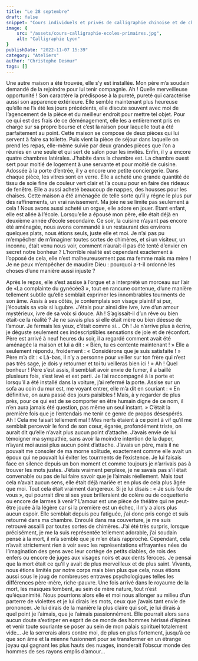 ```yaml
---
title: "Le 28 septembre"
draft: false
snippet: "Cours individuels et privés de calligraphie chinoise et de chinois."
image: {
    src: "/assets/cours-calligraphie-ecoles-primaires.jpg",
    alt: "Calligraphie Lyon"
}
publishDate: "2022-11-07 15:39"
category: "Ateliers"
author: "Christophe Desmur"
tags: []
---
```


Une autre maison a été trouvée, elle s’y est installée. Mon père m’a soudain demandé de la rejoindre pour lui tenir compagnie. Ah ! Quelle merveilleuse opportunité ! Son caractère la prédispose à la pureté, pureté qui caractérise aussi son apparence extérieure. Elle semble maintenant plus heureuse qu’elle ne l’a été les jours précédents, elle discute souvent avec moi de l’agencement de la pièce et du meilleur endroit pour mettre tel objet. Pour ce qui est des frais de ce déménagement, elle les a entièrement pris en charge sur sa propre bourse et c’est la raison pour laquelle tout a été parfaitement au point. Cette maison se compose de deux pièces qui lui servent à faire sa toilette. Puis vient la pièce de séjour dans laquelle on prend les repas, elle-même suivie par deux grandes pièces que l’on a réunies en une seule et qui sert de salon pour les invités. Enfin, il y a encore quatre chambres latérales. J’habite dans la chambre est. La chambre ouest sert pour moitié de logement à une servante et pour moitié de cuisine. Adossée à la porte d’entrée, il y a encore une petite conciergerie. Dans chaque pièce, les vitres sont en verre. Elle a acheté une grande quantité de tissu de soie fine de couleur vert clair et l’a cousu pour en faire des rideaux de fenêtre. Elle a aussi acheté beaucoup de nappes, des housses pour les chaises. Cette maison a été aménagée de telle sorte qu’il y régne le plus pur des raffinements, un vrai ravissement. Ma joie ne se limite pas seulement à cela ! Nous avons aussi acheté un orgue, elle adore en jouer. Etant enfant, elle est allée à l’école. Lorsqu’elle a épousé mon père, elle était déjà en deuxième année d’école secondaire. Ce soir, la cuisine n’ayant pas encore été aménagée, nous avons commandé à un restaurant des environs quelques plats, nous étions seuls, juste elle et moi. Je n’ai pas pu m’empêcher de m’imaginer toutes sortes de chimères, et si un visiteur, un inconnu, était venu nous voir, comment n’aurait-il pas été tenté d’envier en secret notre bonheur ? L’horrible réalité est cependant exactement à l’opposé de cela, elle n’est malheureusement pas ma femme mais ma mère ! Je ne peux m’empêcher de maudire Dieu : pourquoi a-t-il ordonné les choses d’une manière aussi injuste ?

Après le repas, elle s’est assise à l’orgue et a interprété un morceau sur l’air de «La complainte du gynécée3 », tout en rancune contenue, d’une manière tellement subtile qu’elle semblait exprimer les innombrables tourments de son âme. Assis à ses côtés, je contemplais son visage plaintif si pur, j’écoutais sa voix si lugubre. J’étais pour ainsi dire ivre, ivre d’un amour mystérieux, ivre de sa voix si douce. Ah ! S’agissait-il d’un rêve ou bien était-ce la réalité ? Je ne savais plus si elle était mère ou bien déesse de l’amour. Je fermais les yeux, c’était comme si… Oh ! Je n’arrive plus à écrire, je déguste seulement ces indescriptibles sensations de joie et de réconfort. Père est arrivé à neuf heures du soir, il a regardé comment avait été aménagée la maison et lui a dit : « Bien, tu es contente maintenant ! » Elle a seulement répondu, froidement : « Considérons que je suis satisfaite ! » Père m’a dit : « Là-bas, il n’y a personne pour veiller sur ton frère qui n’est pas très sage, je dois y retourner et toi tu veilleras bien ici ! » Ah ! Quel bonheur ! Père s’est assis, il semblait avoir envie de fumer, il a baillé plusieurs fois, s’est levé et est parti. Je l’ai raccompagné à la porte et lorsqu’il a été installé dans la voiture, j’ai refermé la porte. Assise sur un sofa au coin du mur est, me voyant entrer, elle m’a dit en souriant : « En définitive, on aura passé des jours paisibles ! Mais, à y regarder de plus près, pour ce qui est de se comporter en être humain digne de ce nom, il n’en aura jamais été question, pas même un seul instant. » C’était la première fois que je l’entendais me tenir ce genre de propos désespérés. Ah ! Cela me faisait tellement mal ! Mes nerfs étaient à ce point à vif qu’il me semblait percevoir le fond de son cœur, égarée, profondément triste, on aurait dit qu’elle n’avait plus aucun point d’attache. J’avais envie de lui témoigner ma sympathie, sans avoir la moindre intention de la duper, n’ayant moi aussi plus aucun point d’attache. J’avais un père, mais il ne pouvait me consoler de ma morne solitude, exactement comme elle avait un époux qui ne pouvait lui éviter les tourments de l’existence. Je lui faisais face en silence depuis un bon moment et comme toujours je n’arrivais pas à trouver les mots justes. J’étais vraiment perplexe, je ne savais pas s’il était convenable ou pas de lui faire savoir que je l’aimais réellement. Mais tout cela n’avait aucun sens, elle était déjà mariée et en plus de cela plus âgée que moi. Tout cela était vraiment dangereux. Si je lui disais : « Je suis fou de vous », qui pourrait dire si ses yeux brilleraient de colère ou de coquetterie ou encore de larmes à venir? L’amour est une pièce de théâtre qui ne peut-être jouée à la légère car si la première est un échec, il n’y a alors plus aucun espoir. Elle semblait depuis peu fatiguée, j’ai donc pris congé et suis retourné dans ma chambre. Enroulé dans ma couverture, je me suis retrouvé assailli par toutes sortes de chimères. J’ai été très surpris, lorsque précisément, je me la suis représentée tellement adorable, j’ai soudain pensé à la mort, il m’a semblé que je m’en étais rapproché. Cependant, cela n’avait strictement rien à voir avec les représentations effrayantes nées de l’imagination des gens avec leur cortège de petits diables, de rois des enfers ou encore de juges aux visages noirs et aux dents féroces. Je pensai que la mort était ce qu’il y avait de plus merveilleux et de plus saint. Vivants, nous étions limités par notre corps mais bien plus que cela, nous étions aussi sous le joug de nombreuses entraves psychologiques telles les différences père-mère, riche-pauvre. Une fois arrivé dans le royaume de la mort, les masques tombent, au sein de mère nature, tout n’est qu’équanimité. Nous pourrions alors elle et moi nous allonger au milieu d’un parterre de violettes et je lui dirais les mots, ceux que j’avais tant envie de prononcer. Je lui dirais de la manière la plus claire qui soit, je lui dirais à quel point je l’aimais, que je l’aimais passionnément. Elle pourrait alors sans aucun doute s’extirper en esprit de ce monde des hommes hérissé d’épines et venir toute souriante se poser au sein de mon palais spirituel totalement vide… Je la serrerais alors contre moi, de plus en plus fortement, jusqu’à ce que son âme et la mienne fusionnent pour se transformer en un étrange joyau qui gagnant les plus hauts des nuages, inonderait l’obscur monde des hommes de ses rayons emplis d’amour…
